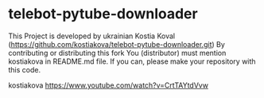 # telebot-pytube-downloader

This Project is developed by ukrainian Kostia Koval (https://github.com/kostiakova/telebot-pytube-downloader.git)
By contributing or distributing this fork You (distributor) must mention kostiakova in README.md file.
If you can, please make your repository with this code.

kostiakova
https://www.youtube.com/watch?v=CrtTAYtdVvw
